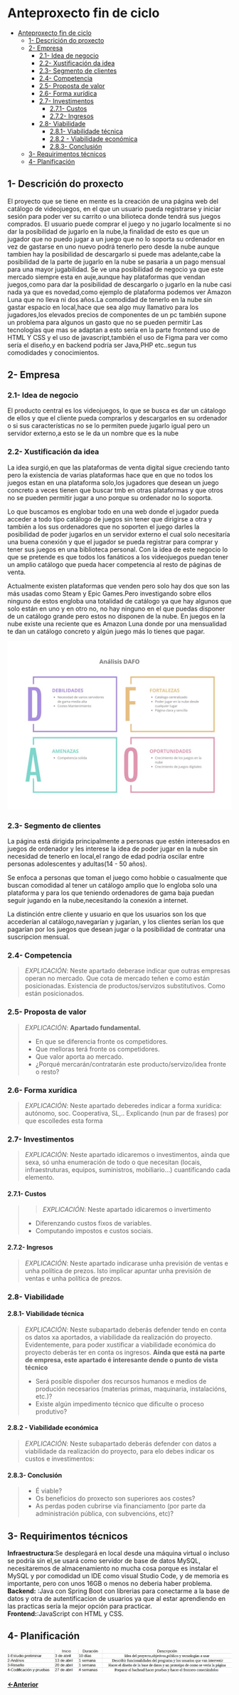 # Anteproxecto fin de ciclo

- [Anteproxecto fin de ciclo](#anteproxecto-fin-de-ciclo)
  - [1- Descrición do proxecto](#1--descrición-do-proxecto)
  - [2- Empresa](#2--empresa)
    - [2.1- Idea de negocio](#21--idea-de-negocio)
    - [2.2- Xustificación da idea](#22--xustificación-da-idea)
    - [2.3- Segmento de clientes](#23--segmento-de-clientes)
    - [2.4- Competencia](#24--competencia)
    - [2.5- Proposta de valor](#25--proposta-de-valor)
    - [2.6- Forma xurídica](#26--forma-xurídica)
    - [2.7- Investimentos](#27--investimentos)
      - [2.7.1- Custos](#271--custos)
      - [2.7.2- Ingresos](#272--ingresos)
    - [2.8- Viabilidade](#28--viabilidade)
      - [2.8.1- Viabilidade técnica](#281--viabilidade-técnica)
      - [2.8.2 - Viabilidade económica](#282---viabilidade-económica)
      - [2.8.3- Conclusión](#283--conclusión)
  - [3- Requirimentos técnicos](#3--requirimentos-técnicos)
  - [4- Planificación](#4--planificación)


## 1- Descrición do proxecto

El proyecto que se tiene en mente es la creación de una página web del catálogo de videojuegos, en el que un usuario pueda registrarse y iniciar sesión para poder ver su carrito o una bilioteca donde tendrá sus juegos comprados.
El usuario puede comprar el juego y no jugarlo localmente si no dar la posibilidad de jugarlo en la nube,la finalidad de esto es que un jugador que no puedo jugar a un juego que no lo soporta su ordenador en vez de gastarse en uno nuevo podrá tenerlo pero desde la nube aunque tambien hay la posibilidad de descargarlo si puede mas adelante,cabe la posibilidad de la parte de jugarlo en la nube se pasaria a un pago mensual para una mayor jugabilidad.
Se ve una posibilidad de negocio ya que este mercado siempre esta en auje,aunque hay plataformas que vendan juegos,como para dar la posibilidad de descargarlo o jugarlo en la nube casi nada ya que es novedad,como ejemplo de plataforma podemos ver Amazon Luna que no lleva ni dos años.La comodidad de tenerlo en la nube sin gastar espacio en local,hace que sea algo muy llamativo para los jugadores,los elevados precios de componentes de un pc también supone un problema para algunos un gasto que no se pueden permitir
Las tecnologías que mas se adaptan a esto sería en la parte frontend uso de HTML Y CSS y el uso de javascript,también el uso de Figma para ver como sería el diseño,y en backend podría ser Java,PHP etc..segun tus comodidades y conocimientos.


## 2- Empresa

### 2.1- Idea de negocio

El producto central es los videojuegos, lo que se busca es dar un cátalogo de ellos y que el cliente pueda comprarlos y descargarlos en su ordenador
o si sus características no se lo permiten puede jugarlo igual pero un servidor externo,a esto se le da un nombre que es la nube

### 2.2- Xustificación da idea

La idea surgió,en que las plataformas de venta digital sigue creciendo tanto pero la existencia de varias plataformas hace que en que no todos los juegos estan en una plataforma solo,los jugadores que desean un juego concreto a veces tienen que buscar tmb en otras plataformas y que otros no se pueden permitir jugar a uno porque su ordenador no lo soporta.

Lo que buscamos es englobar todo en una web donde el jugador pueda acceder a todo tipo catálogo de juegos sin tener que dirigirse a otra y también a los sus ordenadores que no soporten el juego darles la posibilidad de poder jugarlos en un servidor externo el cual solo necesitaría una buena conexión y que el jugador se pueda registrar para comprar y tener sus juegos en una biblioteca personal.
Con la idea de este negocio lo que se pretende es que todos los fanáticos a los videojuegos puedan tener un amplio catálogo que pueda hacer competencia al resto de páginas de venta.

Actualmente existen plataformas que venden pero solo hay dos que son las más usadas como Steam y Epic Games.Pero investigando sobre ellos ninguno de estos engloba una totalidad de catálogo ya que hay algunos que solo están en uno y en otro no, no hay ninguno en el que puedas disponer de un catálogo grande pero estos no disponen de la nube.
En juegos en la nube existe una reciente que es Amazon Luna donde por una mensualidad te dan un catálogo concreto y algún juego más lo tienes que pagar.

![alt text](<../img/Gráfico Análisis DAFO Creativo Multicolor.jpg>)


 
### 2.3- Segmento de clientes

La página está dirigida principalmente a personas que estén interesados en juegos de ordenador y les interese la idea de poder 
jugar en la nube sin necesidad de tenerlo en local,el rango de edad podría oscilar entre personas adolescentes y adultas(14 - 50 años).

Se enfoca a personas que toman el juego como hobbie o casualmente que buscan comodidad al tener un catálogo amplio que lo engloba solo una plataforma y para los que teniendo ordenadores de gama baja puedan seguir jugando en la nube,necesitando la conexión a internet.

La distinción entre cliente y usuario en que los usuarios son los que accederían al catálogo,navegarían y jugarían, y los clientes serían los que pagarían por los juegos que desean jugar o la posibilidad de contratar una suscripcion mensual.


### 2.4- Competencia

> _EXPLICACIÓN_: Neste apartado deberase indicar que outras empresas operan no mercado. Que cota de mercado teñen e como están posicionadas. Existencia de productos/servizos substitutivos. Como están posicionados.

### 2.5- Proposta de valor

> _EXPLICACIÓN_: **Apartado fundamental.**
>
> - En que se diferencia fronte os competidores.
> - Que melloras terá fronte os competidores.
> - Que valor aporta ao mercado.
> - ¿Porqué mercarán/contratarán este producto/servizo/idea fronte o resto?

### 2.6- Forma xurídica

> _EXPLICACIÓN_: Neste apartado deberedes indicar a forma xurídica: autónomo, soc. Cooperativa, SL,.. Explicando (nun par de frases) por que escolledes esta forma

### 2.7- Investimentos

> _EXPLICACIÓN_: Neste apartado idicaremos o investimentos, aínda que sexa, só unha enumeración de todo o que necesitan (locais, infraestruturas, equipos, suministros, mobiliario...) cuantificando cada elemento.

#### 2.7.1- Custos

> > _EXPLICACIÓN_: Neste apartado idicaremos o invertimento
>
> - Diferenzando custos fixos de variables.
> - Computando impostos e custos sociais.

#### 2.7.2- Ingresos

> _EXPLICACIÓN_: Neste apartado indicarase unha previsión de ventas e unha política de prezos. Isto implicar apuntar unha previsión de ventas e unha política de prezos.

### 2.8- Viabilidade

#### 2.8.1- Viabilidade técnica

> _EXPLICACIÓN_: Neste subapartado deberás defender tendo en conta os datos xa aportados, a viabilidade da realización do proyecto.
> Evidentemente, para poder xustificar a viabilidade económica do proyecto deberás ter en conta os ingresos. **Ainda que está na parte de empresa, este apartado é interesante dende o punto de vista técnico**
>
> - Será posible dispoñer dos recursos humanos e medios de produción necesarios (materias primas, maquinaria, instalacións, etc.)?
> - Existe algún impedimento técnico que dificulte o proceso produtivo?

#### 2.8.2 - Viabilidade económica

> _EXPLICACIÓN_: Neste subapartado deberás defender con datos a viabilidade da realización do proyecto, para elo debes indicar os custos e investimentos:

#### 2.8.3- Conclusión

> - É viable?
> - Os beneficios do proxecto son superiores aos costes?
> - As perdas poden cubrirse vía financiamento (por parte da administración pública, con subvencións, etc)?

## 3- Requirimentos técnicos

**Infraestructura**:Se desplegará en local desde una máquina virtual o incluso se podría sin el,se usará como servidor de base de datos MySQL, necesitaremos de almacenamiento no mucha cosa porque es instalar el MySQL y por comodidad un IDE como visual Studio Code, y de memoria es importante, pero con unos 16GB o menos no deberia haber problema.  
**Backend:** :Java con Spring Boot con librerias para conectarme a la base de datos y otra de autentificacion de usuarios ya que al estar aprendiendo en las practicas sería la mejor opción para practicar.  
**Frontend:**:JavaScript con HTML y CSS.  

## 4- Planificación 

![alt text](../img/calendario.jpg)

[**<-Anterior**](../../README.md)
